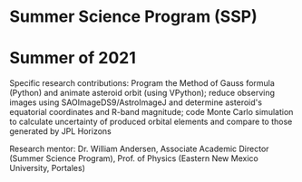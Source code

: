 # Summer Science Program (SSP)
# Summer of 2021

Specific research contributions: Program the Method of Gauss formula (Python) and animate asteroid orbit (using VPython); 
reduce observing images using SAOImageDS9/AstroImageJ and determine asteroid's equatorial coordinates and R-band magnitude; 
code Monte Carlo simulation to calculate uncertainty of produced orbital elements and compare to those generated by JPL
Horizons

Research mentor: Dr. William Andersen, Associate Academic Director (Summer Science Program), Prof. of Physics (Eastern New Mexico
University, Portales)
